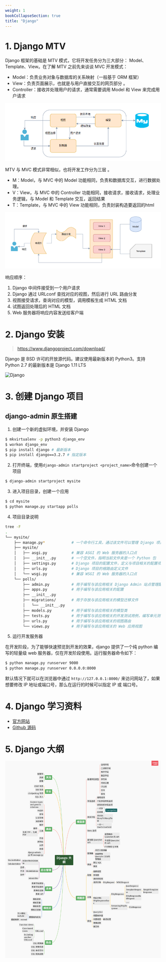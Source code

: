 ```yaml
---
weight: 1
bookCollapseSection: true
title: "Django"
---
```


# 1. Django MTV

Django 框架的基础是 MTV 模式，它将开发任务分为三大部分： Model、Template、View。在了解 MTV 之前先来谈谈 MVC 开发模式：

* Model：负责业务对象与数据库的关系映射（一般基于 ORM 框架）
* View：负责页面展示，也就是与用户直接交互的网页部分 。
* Controller：接收并处理用户的请求，通常需要调用 Model 和 View 来完成用户请求

![mvc](mvc.png "mvc")

MTV 与 MVC 模式非常相似，也将开发工作分为三层 。

* M：Model，与 MVC 中的 Model 功能相同，负责和数据库交互，进行数据处理。
* V：View，与 MVC 中的 Controller 功能相同，接收请求，接收请求，处理业务逻辑，与 Model 和 Template 交互，返回结果
* T：Template，与 MVC 中的 View 功能相同，负责封装构造要返回的html

![mtv](mtv.png "mtv")

响应顺序：

1. Django 中间件接受到一个用户请求
2. Django 通过 URLconf 查找对应的视图，然后进行 URL 路由分发
3. 视图接受请求，查询对应的模型，调用模板生成 HTML 文档
4. 试图返回处理后的 HTML 文档
5. Web 服务器将响应内容发送给客户端
# 2. Django 安装

> https://www.djangoproject.com/download/

Django 是 BSD 许可的开放源代码。建议使用最新版本的 Python3。支持 Python 2.7 的最新版本是 Django 1.11 LTS

![Django](https://static.djangoproject.com/img/release-roadmap.3c7ece4f31b3.png#id=CSj3h&originHeight=480&originWidth=1030&originalType=binary&ratio=1&status=done&style=none)

# 3. 创建 Django 项目

## django-admin 原生搭建

1. 创建一个新的虚拟环境，并安装 Django

```bash
$ mkvirtualenv -p python3 django_env
$ workon django_env
$ pip install django # 最新版本
$ pip install django==3.2.7 # 指定版本
```

2. 打开终端，使用`django-admin startproject <project_name>`命令创建一个项目

```bash
$ django-admin startproject mysite
```

3. 进入项目目录，创建一个应用

```bash
$ cd mysite
$ python manage.py startapp polls
```

4. 项目目录说明

```bash
tree -F
.
└── mysite/
    ├── manage.py*            # 一个命令行工具，通过该文件可以管理 Django 项目，同时也是一个 django-admin 工具的封装器，一般形式 python manage.py xxxx 
    ├── mysite/
    │   ├── asgi.py           # 兼容 ASGI 的 Web 服务器的入口点
    │   ├── __init__.py       # 一个空文件，指明当前文件夹是一个 Python 包
    │   ├── settings.py       # Django 项目的配置文件，定义与项目相关的配置项
    │   ├── urls.py           # Django 项目的根路由定义文件
    │   └── wsgi.py           # 兼容 WSGI 的 Web 服务器的入口点
    └── polls/
        ├── admin.py          # 用于编写与该应用相关 Django Admin 站点管理配置
        ├── apps.py           # 用于编写与该应用相关的配置
        ├── __init__.py
        ├── migrations/       # 用于存放与该应用相关的模型迁移文件
        │   └── __init__.py
        ├── models.py         # 用于编写与该应用相关的模型类
        ├── tests.py          # 用于编写与该应用相关的开发测试用例，编写单元测试
        ├── urls.py           # 用于编写与该应用相关的视图路由
        └── views.py          # 用于编写与该应用相关的 Web 应用视图
```

5. 运行开发服务器

在开发阶段，为了能够快速预览到开发的效果，django 提供了一个纯 python 编写的轻量级 web 服务器，仅在开发阶段使用。运行服务器命令如下：

```bash
$ python manage.py runserver 9000
$ python manage.py runserver 0.0.0.0:8000
```

默认情况下就可以在浏览器中通过 `http://127.0.0.1:8000/` 来访问网站了，如果想要修改 IP 地址或端口号，那么在运行的时候可以指定 IP 或 端口号。

# 4. Django 学习资料
* [官方网站](https://www.djangoproject.com/)
* [Github 源码](https://github.com/django/django)
# 5. Django 大纲

![Django](django.png "django")